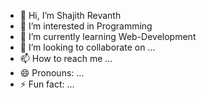 - 👋 Hi, I’m Shajith Revanth
- 👀 I’m interested in Programming
- 🌱 I’m currently learning Web-Development
- 💞️ I’m looking to collaborate on ...
- 📫 How to reach me ...
- 😄 Pronouns: ...
- ⚡ Fun fact: ...

<!---
shajithrevanth001/shajithrevanth001 is a ✨ special ✨ repository because its `README.md` (this file) appears on your GitHub profile.
You can click the Preview link to take a look at your changes.
--->
